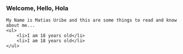 ### Welcome, Hello, Hola

    My Name is Matias Uribe and this are some things to read and know about me...
    <ul>
        <li>I am 18 years old</li>
        <li>I am 18 years old</li>
    </ul>

<!--
**Matiuribec/Matiuribec** is a ✨ _special_ ✨ repository because its `README.md` (this file) appears on your GitHub profile.

Here are some ideas to get you started:
My Name is Matias Uribe and this are some things to read and know about me...
    <ul>
        <li>I am 18 years old</li>
        <li>I am 18 years old</li>
    </ul>
- 🔭 I’m currently working on ...
    
- 🌱 I’m currently learning ...
- 👯 I’m looking to collaborate on ...
- 🤔 I’m looking for help with ...
- 💬 Ask me about ...
- 📫 How to reach me: ...
- 😄 Pronouns: ...
- ⚡ Fun fact: ...
-->
